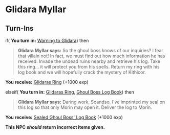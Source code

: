 # Glidara Myllar
## Turn-Ins





if( **You turn in:** [Warning to Glidara](/item/20635)) then 


>**Glidara Myllar says:** So the ghoul boss knows of our inquiries?  I fear that villain not!  In fact, we must find out how much information he has received.  Invade the undead ruins nearby and retrieve his log.  Take this ring... it will protect you from his spells.  Return my ring with his log book and we will hopefully crack the mystery of Kithicor.


 **You receive:**  [Glidaras Ring](/item/20640) (+1000 exp)

elseif( **You turn in:** [Glidaras Ring](/item/20640), [Ghoul Boss Log Book](/item/20637)) then 


>**Glidara Myllar says:** Daring work, Soandso.  I've imprinted my seal on this log so that only Morin may open it.  Deliver the log to Morin.


 **You receive:**  [Sealed Ghoul Boss' Log Book](/item/20638) (+1000 exp)

**This NPC *should* return incorrect items given.**
